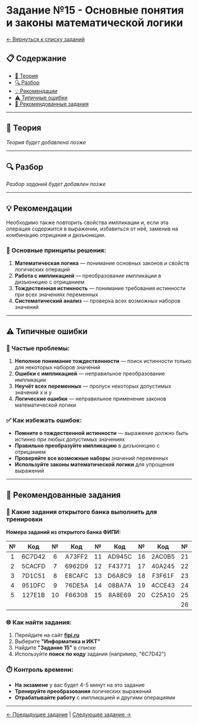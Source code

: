 # Задание №15 - Основные понятия и законы математической логики

[← Вернуться к списку заданий](../README.md)

## 📋 Содержание
- [📖 Теория](#📖-теория)
- [🔍 Разбор](#🔍-разбор)
- [💡 Рекомендации](#💡-рекомендации)
- [⚠️ Типичные ошибки](#⚠️-типичные-ошибки)
- [📝 Рекомендованные задания](#📝-рекомендованные-задания)

---

## 📖 Теория

*Теория будет добавлена позже*

---

## 🔍 Разбор

*Разбор заданий будет добавлен позже*

---

## 💡 Рекомендации

Необходимо также повторить свойства импликации и, если эта операция содержится в выражении, избавиться от неё, заменив на комбинацию отрицания и дизъюнкции.

### 🔧 Основные принципы решения:

1. **Математическая логика** — понимание основных законов и свойств логических операций
2. **Работа с импликацией** — преобразование импликации в дизъюнкцию с отрицанием
3. **Тождественная истинность** — понимание требования истинности при всех значениях переменных
4. **Систематический анализ** — проверка всех возможных наборов значений

---

## ⚠️ Типичные ошибки

### 🚫 Частые проблемы:

1. **Неполное понимание тождественности** — поиск истинности только для некоторых наборов значений
2. **Ошибки с импликацией** — неправильное преобразование импликации
3. **Неучёт всех переменных** — пропуск некоторых допустимых значений x и y
4. **Логические ошибки** — неправильное применение законов математической логики

### ✅ Как избежать ошибок:

- **Помните о тождественной истинности** — выражение должно быть истинно при любых допустимых значениях
- **Правильно преобразуйте импликацию** в дизъюнкцию с отрицанием
- **Проверяйте все возможные наборы** значений переменных
- **Используйте законы математической логики** для упрощения выражений

---

## 📝 Рекомендованные задания

### 🔗 Какие задания открытого банка выполнить для тренировки

**Номера заданий из открытого банка ФИПИ:**

| № | Код | № | Код | № | Код | № | Код | № | Код |
|:-:|:-:|:-:|:-:|:-:|:-:|:-:|:-:|:-:|:-:|
| 1 | 6C7D42 | 6 | A73FF2 | 11 | AD945C | 16 | 2AC0B5 | 21 | 0C2C4D |
| 2 | 5CACFD | 7 | 6962D9 | 12 | F43771 | 17 | 40A245 | 22 | 23B72B |
| 3 | 7D1C51 | 8 | E8CAFC | 13 | D6A8C9 | 18 | F3F61F | 23 | 746342 |
| 4 | 951DFC | 9 | 76DE5A | 14 | 08BA7A | 19 | 4CCE43 | 24 | 543526 |
| 5 | 127E1B | 10 | F66308 | 15 | 8A8E69 | 20 | C25A10 | 25 | A6074C |
|   |        |    |        |    |        |    |        | 26 | ACD12F |

### 🌐 Как найти задания:

1. Перейдите на сайт **[fipi.ru](https://fipi.ru/ege/otkrytyy-bank-zadaniy-ege)**
2. Выберите **"Информатика и ИКТ"**
3. Найдите **"Задание 15"** в списке
4. Используйте **поиск по коду** задания (например, "6C7D42")

### ⏱️ Контроль времени:

- **На экзамене** у вас будет 4-5 минут на это задание
- **Тренируйте преобразования** логических выражений
- **Отрабатывайте работу** с импликацией и другими операциями

---

[← Предыдущее задание](task-14.md) | [Следующее задание →](task-16.md)
